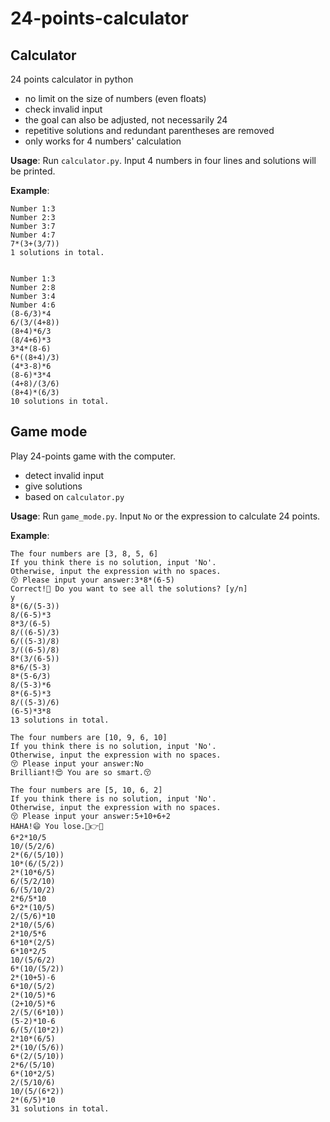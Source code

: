 # 24-points-calculator

## Calculator

24 points calculator in python

* no limit on the size of numbers (even floats)
* check invalid input
* the goal can also be adjusted, not necessarily 24
* repetitive solutions and redundant parentheses are removed
* only works for 4 numbers' calculation

**Usage**: Run `calculator.py`. Input 4 numbers in four lines and solutions will be printed.

**Example**:

```
Number 1:3
Number 2:3
Number 3:7
Number 4:7
7*(3+(3/7))
1 solutions in total.


Number 1:3
Number 2:8
Number 3:4
Number 4:6
(8-6/3)*4
6/(3/(4+8))
(8+4)*6/3
(8/4+6)*3
3*4*(8-6)
6*((8+4)/3)
(4*3-8)*6
(8-6)*3*4
(4+8)/(3/6)
(8+4)*(6/3)
10 solutions in total.
```

## Game mode

Play 24-points game with the computer.

* detect invalid input
* give solutions
* based on `calculator.py`

**Usage**: Run `game_mode.py`. Input `No` or the expression to calculate 24 points.

**Example**:

```
The four numbers are [3, 8, 5, 6]
If you think there is no solution, input 'No'.
Otherwise, input the expression with no spaces.
😚 Please input your answer:3*8*(6-5)
Correct!🤩 Do you want to see all the solutions? [y/n]
y
8*(6/(5-3))
8/(6-5)*3
8*3/(6-5)
8/((6-5)/3)
6/((5-3)/8)
3/((6-5)/8)
8*(3/(6-5))
8*6/(5-3)
8*(5-6/3)
8/(5-3)*6
8*(6-5)*3
8/((5-3)/6)
(6-5)*3*8
13 solutions in total.
```

```
The four numbers are [10, 9, 6, 10]
If you think there is no solution, input 'No'.
Otherwise, input the expression with no spaces.
😚 Please input your answer:No
Brilliant!😍 You are so smart.😚 
```

```
The four numbers are [5, 10, 6, 2]
If you think there is no solution, input 'No'.
Otherwise, input the expression with no spaces.
😚 Please input your answer:5+10+6+2
HAHA!😄 You lose.🤣👉🤡 
6*2*10/5
10/(5/2/6)
2*(6/(5/10))
10*(6/(5/2))
2*(10*6/5)
6/(5/2/10)
6/(5/10/2)
2*6/5*10
6*2*(10/5)
2/(5/6)*10
2*10/(5/6)
2*10/5*6
6*10*(2/5)
6*10*2/5
10/(5/6/2)
6*(10/(5/2))
2*(10+5)-6
6*10/(5/2)
2*(10/5)*6
(2+10/5)*6
2/(5/(6*10))
(5-2)*10-6
6/(5/(10*2))
2*10*(6/5)
2*(10/(5/6))
6*(2/(5/10))
2*6/(5/10)
6*(10*2/5)
2/(5/10/6)
10/(5/(6*2))
2*(6/5)*10
31 solutions in total.
```